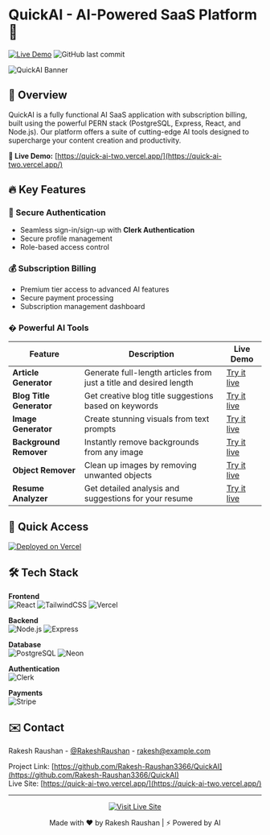 # QuickAI - AI-Powered SaaS Platform 🚀

[![Live Demo](https://img.shields.io/badge/Demo-Live%20Site-green?style=for-the-badge&logo=vercel)](https://quick-ai-two.vercel.app/)
![GitHub last commit](https://img.shields.io/github/last-commit/Rakesh-Raushan3366/QuickAI?style=for-the-badge)

![QuickAI Banner](https://via.placeholder.com/1200x400/2d3748/ffffff?text=QuickAI+-+AI+SaaS+Solution)

## 🌟 Overview

QuickAI is a fully functional AI SaaS application with subscription billing, built using the powerful PERN stack (PostgreSQL, Express, React, and Node.js). Our platform offers a suite of cutting-edge AI tools designed to supercharge your content creation and productivity.

**🚀 Live Demo:** [https://quick-ai-two.vercel.app/](https://quick-ai-two.vercel.app/)

## 🔥 Key Features

### 🔐 Secure Authentication
- Seamless sign-in/sign-up with **Clerk Authentication**
- Secure profile management
- Role-based access control

### 💰 Subscription Billing
- Premium tier access to advanced AI features
- Secure payment processing
- Subscription management dashboard

### � Powerful AI Tools

| Feature | Description | Live Demo |
|---------|-------------|-----------|
| **Article Generator** | Generate full-length articles from just a title and desired length | [Try it live](https://quick-ai-two.vercel.app/article-generator) |
| **Blog Title Generator** | Get creative blog title suggestions based on keywords | [Try it live](https://quick-ai-two.vercel.app/blog-title-generator) |
| **Image Generator** | Create stunning visuals from text prompts | [Try it live](https://quick-ai-two.vercel.app/image-generator) |
| **Background Remover** | Instantly remove backgrounds from any image | [Try it live](https://quick-ai-two.vercel.app/background-remover) |
| **Object Remover** | Clean up images by removing unwanted objects | [Try it live](https://quick-ai-two.vercel.app/object-remover) |
| **Resume Analyzer** | Get detailed analysis and suggestions for your resume | [Try it live](https://quick-ai-two.vercel.app/resume-analyzer) |

## 🚀 Quick Access

[![Deployed on Vercel](https://img.shields.io/badge/Deployed%20on-Vercel-black?style=for-the-badge&logo=vercel)](https://quick-ai-two.vercel.app/)

## 🛠️ Tech Stack

**Frontend**  
![React](https://img.shields.io/badge/React-61DAFB?style=for-the-badge&logo=react&logoColor=black)
![TailwindCSS](https://img.shields.io/badge/Tailwind_CSS-38B2AC?style=for-the-badge&logo=tailwind-css&logoColor=white)
![Vercel](https://img.shields.io/badge/Vercel-000000?style=for-the-badge&logo=vercel&logoColor=white)

**Backend**  
![Node.js](https://img.shields.io/badge/Node.js-339933?style=for-the-badge&logo=nodedotjs&logoColor=white)
![Express](https://img.shields.io/badge/Express-000000?style=for-the-badge&logo=express&logoColor=white)

**Database**  
![PostgreSQL](https://img.shields.io/badge/PostgreSQL-4169E1?style=for-the-badge&logo=postgresql&logoColor=white)
![Neon](https://img.shields.io/badge/Neon-000000?style=for-the-badge&logo=neon&logoColor=white)

**Authentication**  
![Clerk](https://img.shields.io/badge/Clerk-000000?style=for-the-badge&logo=clerk&logoColor=white)

**Payments**  
![Stripe](https://img.shields.io/badge/Stripe-008CDD?style=for-the-badge&logo=stripe&logoColor=white)

## ✉️ Contact

Rakesh Raushan - [@RakeshRaushan](https://twitter.com/RakeshRaushan) - rakesh@example.com

Project Link: [https://github.com/Rakesh-Raushan3366/QuickAI](https://github.com/Rakesh-Raushan3366/QuickAI)  
Live Site: [https://quick-ai-two.vercel.app/](https://quick-ai-two.vercel.app/)

---

<p align="center">
  <a href="https://quick-ai-two.vercel.app/">
    <img src="https://img.shields.io/badge/Visit%20QuickAI-Live%20Site-blue?style=for-the-badge&logo=vercel" alt="Visit Live Site">
  </a>
</p>

<p align="center">
  Made with ❤️ by Rakesh Raushan | ⚡ Powered by AI
</p>
